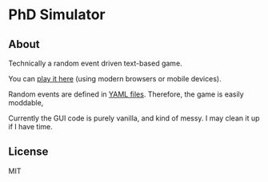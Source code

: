 # PhD Simulator

## About

Technically a random event driven text-based game.

You can [play it here](https://research.wmz.ninja/projects/phd/index.html) (using modern browsers or mobile devices).

Random events are defined in [YAML files](static/rulsets/default). Therefore, the game is easily moddable,

Currently the GUI code is purely vanilla, and kind of messy. I may clean it up if I have time.

## License

MIT
